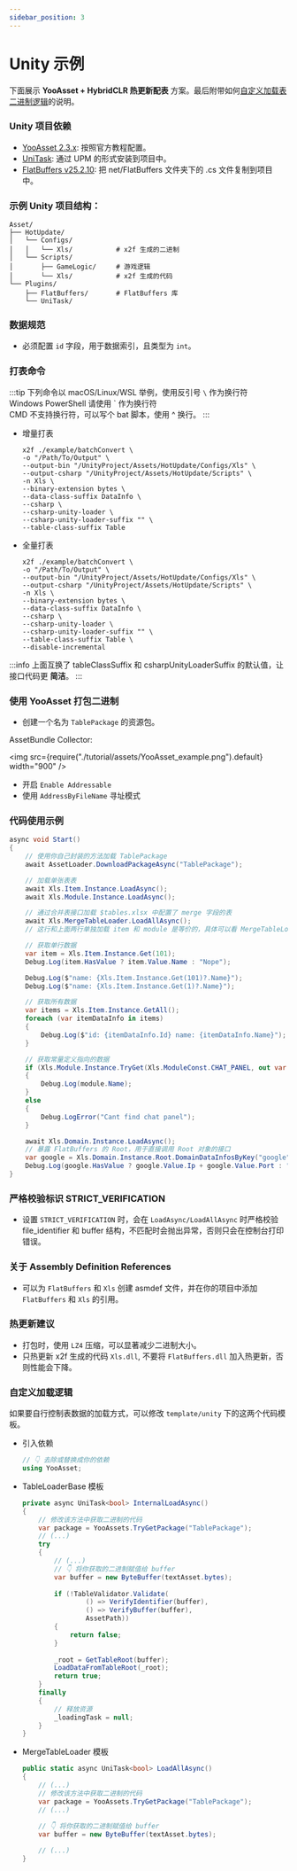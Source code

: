 ```yaml
---
sidebar_position: 3
---
```


# Unity 示例

下面展示 **YooAsset + HybridCLR 热更新配表** 方案。最后附带如何[自定义加载表二进制逻辑](#自定义加载逻辑)的说明。

### Unity 项目依赖

- [YooAsset 2.3.x](https://www.yooasset.com/): 按照官方教程配置。
- [UniTask](https://github.com/Cysharp/UniTask/releases): 通过 UPM 的形式安装到项目中。
- [FlatBuffers v25.2.10](https://github.com/google/flatbuffers/tree/master/net/FlatBuffers): 把 net/FlatBuffers 文件夹下的 .cs 文件复制到项目中。

### 示例 Unity 项目结构：

```
Asset/
├── HotUpdate/       
│   └── Configs/        
│   │   └── Xls/           # x2f 生成的二进制     
│   └── Scripts/
│       ├── GameLogic/     # 游戏逻辑
│       └── Xls/           # x2f 生成的代码
└── Plugins/        
    ├── FlatBuffers/       # FlatBuffers 库
    └── UniTask/     
```

### 数据规范

- 必须配置 `id` 字段，用于数据索引，且类型为 `int`。

### 打表命令

:::tip
下列命令以 macOS/Linux/WSL 举例，使用反引号 `\` 作为换行符  
Windows PowerShell 请使用 \` 作为换行符  
CMD 不支持换行符，可以写个 bat 脚本，使用 ^ 换行。
:::

- 增量打表

    ```shell
    x2f ./example/batchConvert \
    -o "/Path/To/Output" \
    --output-bin "/UnityProject/Assets/HotUpdate/Configs/Xls" \ 
    --output-csharp "/UnityProject/Assets/HotUpdate/Scripts" \
    -n Xls \
    --binary-extension bytes \ 
    --data-class-suffix DataInfo \
    --csharp \
    --csharp-unity-loader \
    --csharp-unity-loader-suffix "" \
    --table-class-suffix Table
    ```

- 全量打表

    ```shell
    x2f ./example/batchConvert \
    -o "/Path/To/Output" \
    --output-bin "/UnityProject/Assets/HotUpdate/Configs/Xls" \ 
    --output-csharp "/UnityProject/Assets/HotUpdate/Scripts" \
    -n Xls \
    --binary-extension bytes \ 
    --data-class-suffix DataInfo \
    --csharp \
    --csharp-unity-loader \
    --csharp-unity-loader-suffix "" \
    --table-class-suffix Table \
    --disable-incremental
    ```

:::info
上面互换了 tableClassSuffix 和 csharpUnityLoaderSuffix 的默认值，让接口代码更 **简洁**。
:::

### 使用 YooAsset 打包二进制

- 创建一个名为 `TablePackage` 的资源包。

AssetBundle Collector:

<img src={require("./tutorial/assets/YooAsset_example.png").default}  width="900" />

- 开启 `Enable Addressable`
- 使用 `AddressByFileName` 寻址模式

### 代码使用示例

```csharp
async void Start()
{
    // 使用你自己封装的方法加载 TablePackage
    await AssetLoader.DownloadPackageAsync("TablePackage");

    // 加载单张表表
    await Xls.Item.Instance.LoadAsync();
    await Xls.Module.Instance.LoadAsync();

    // 通过合并表接口加载 $tables.xlsx 中配置了 merge 字段的表
    await Xls.MergeTableLoader.LoadAllAsync();  
    // 这行和上面两行单独加载 item 和 module 是等价的，具体可以看 MergeTableLoader.cs 中的实现

    // 获取单行数据
    var item = Xls.Item.Instance.Get(101);
    Debug.Log(item.HasValue ? item.Value.Name : "Nope");

    Debug.Log($"name: {Xls.Item.Instance.Get(101)?.Name}");
    Debug.Log($"name: {Xls.Item.Instance.Get(1)?.Name}");

    // 获取所有数据
    var items = Xls.Item.Instance.GetAll();
    foreach (var itemDataInfo in items)
    {
        Debug.Log($"id: {itemDataInfo.Id} name: {itemDataInfo.Name}");
    }

    // 获取常量定义指向的数据
    if (Xls.Module.Instance.TryGet(Xls.ModuleConst.CHAT_PANEL, out var module))
    {
        Debug.Log(module.Name);
    }
    else
    {
        Debug.LogError("Cant find chat panel");
    }

    await Xls.Domain.Instance.LoadAsync();
    // 暴露 FlatBuffers 的 Root，用于直接调用 Root 对象的接口
    var google = Xls.Domain.Instance.Root.DomainDataInfosByKey("google");
    Debug.Log(google.HasValue ? google.Value.Ip + google.Value.Port : "Nope");
}
```

### 严格校验标识 STRICT_VERIFICATION

- 设置 `STRICT_VERIFICATION` 时，会在 `LoadAsync/LoadAllAsync` 时严格校验 file_identifier 和 buffer 结构，不匹配时会抛出异常，否则只会在控制台打印错误。

### 关于 Assembly Definition References

- 可以为 `FlatBuffers` 和 `Xls` 创建 asmdef 文件，并在你的项目中添加 `FlatBuffers` 和 `Xls` 的引用。

### 热更新建议

- 打包时，使用 `LZ4` 压缩，可以显著减少二进制大小。
- 只热更新 x2f 生成的代码 `Xls.dll`, 不要将 `FlatBuffers.dll` 加入热更新，否则性能会下降。

### 自定义加载逻辑

如果要自行控制表数据的加载方式，可以修改 `template/unity` 下的这两个代码模板。

- 引入依赖

    ```csharp
    // 👇 去除或替换成你的依赖
    using YooAsset;
    ```

- TableLoaderBase 模板

    ```csharp title="template/unity/unityTableLoaderBaseTemplate.cs"
    private async UniTask<bool> InternalLoadAsync()
    {
        // 修改该方法中获取二进制的代码
        var package = YooAssets.TryGetPackage("TablePackage");
        // (...)
        try
        {
            // (...) 
            // 👇 将你获取的二进制赋值给 buffer
            var buffer = new ByteBuffer(textAsset.bytes);
        
            if (!TableValidator.Validate(
                    () => VerifyIdentifier(buffer),
                    () => VerifyBuffer(buffer),
                    AssetPath))
            {
                return false;
            }
        
            _root = GetTableRoot(buffer);
            LoadDataFromTableRoot(_root);
            return true;
        }
        finally
        {
            // 释放资源
            _loadingTask = null;
        }
    }
    ```

- MergeTableLoader 模板

    ```csharp title="template/unity/unityMergeTableTemplate.cs"
    public static async UniTask<bool> LoadAllAsync()
    {   
        // (...)
        // 修改该方法中获取二进制的代码
        var package = YooAssets.TryGetPackage("TablePackage");
        // (...)
        
        // 👇 将你获取的二进制赋值给 buffer
        var buffer = new ByteBuffer(textAsset.bytes);

        // (...)
    }
    ```
